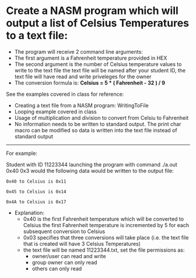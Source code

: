 # Create a NASM program which will output a list of Celsius Temperatures to a text file:

* The program will receive 2 command line arguments:
* The first argument is a Fahrenheit temperature provided in HEX
* The second argument is the number of Celsius temperature values to write to the text file the text file will be named after your student ID, the text file will have read and write priveleges for the owner
* The conversion formula is: **Celsius = 5 * ( Fahrenheit - 32 ) / 9**

See the examples covered in class for reference:

* Creating a text file from a NASM program: WritingToFile
* Looping example covered in class
* Usage of multiplication and division to convert from Celsiu to Fahrenheit
* No information needs to be written to standard output.  The print char macro can be modified so data is written into the text file instead of standard output
---
For example:

Student with ID 11223344 launching the program with command ./a.out 0x40 0x3 would the following data would be written to the output file:
```
0x40 to Celsius is 0x11

0x45 to Celsius is 0x14 

0x4A to Celsius is 0x17
```
* Explanation:
    * 0x40 is the first Fahrenheit temperature which will be converted to Celsius the first Fahrenheit temperature is incremented by 5 for each subsequent conversion to Celsius
    * 0x03 specifies that three conversions will take place (i.e. the text file that is created will have 3 Celsius Temperatures)
    * the text file will be named 11223344.txt, set the file permissions as:
        * owner/user can read and write
        * group owner can only read
        * others can only read

